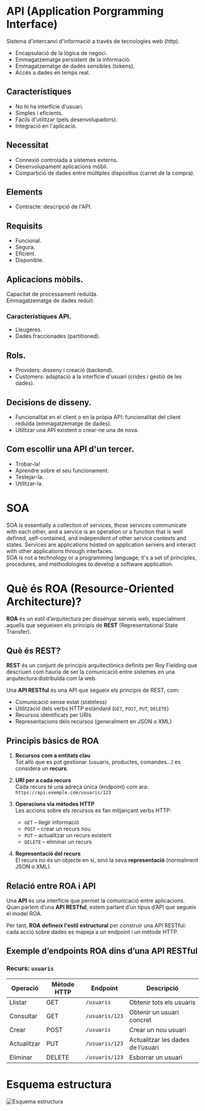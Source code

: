 # API (Application Porgramming Interface)    
Sistema d'intercanvi d'informació a través de tecnologies web (http).  
- Encapsulació de la lògica de negoci.  
- Emmagatzematge persistent de la informació.
- Emmagatzematge de dades sensibles (tokens).
- Accés a dades en temps real.  
## Característiques  
- No hi ha interfície d'usuari.  
- Simples i eficients.
- Fàcils d'utilitzar (pels desenvolupadors).
- Integració en l'aplicació.  
## Necessitat  
- Connexió controlada a sistemes externs.  
- Desenvolupament aplicacions mòbil.  
- Compartició de dades entre múltiples dispositius (carret de la compra).  
## Elements  
- Contracte: descripció de l'API.
## Requisits  
- Funcional.  
- Segura.  
- Eficient.
- Disponible.  
## Aplicacions mòbils.  
Capacitat de processament reduïda.  
Emmagatzematge de dades reduït.  
### Característiques API.   
- Lleugeres.
- Dades fraccionades (partitioned).  
## Rols.
- Providers: disseny i creació (backend).  
- Customers: adaptació a la interfície d'usuari (crides i gestió de les dades).
## Decisions de disseny.  
- Funcionalitat en el client o en la pròpia API: funcionalitat del client reduïda (emmagatzematge de dades).
- Utilitzar una API existent o crear-ne una de nova.  
## Com escollir una API d'un tercer.  
- Trobar-la!  
- Aprendre sobre el seu funcionament.
- Testejar-la.
- Utilitzar-la.
# SOA
SOA is essentially a collection of services, those services communicate with each other, and a service is an operation or a function that is well defined, self-contained, and independent of other service contexts and states. Services are applications hosted on application servers and interact with other applications through interfaces.  
SOA is not a technology or a programming language; it's a set of principles, procedures, and methodologies to develop a software application.  

# Què és ROA (Resource-Oriented Architecture)?

**ROA** és un estil d’arquitectura per dissenyar serveis web, especialment aquells que segueixen els principis de **REST** (Representational State Transfer).

## Què és REST?

**REST** és un conjunt de principis arquitectònics definits per Roy Fielding que descriuen com hauria de ser la comunicació entre sistemes en una arquitectura distribuïda com la web.

Una **API RESTful** és una API que segueix els principis de REST, com:

- Comunicació sense estat (stateless)
- Utilització dels verbs HTTP estàndard (`GET`, `POST`, `PUT`, `DELETE`)
- Recursos identificats per URIs
- Representacions dels recursos (generalment en JSON o XML)

## Principis bàsics de ROA

1. **Recursos com a entitats clau**  
   Tot allò que es pot gestionar (usuaris, productes, comandes...) es considera un **recurs**.

2. **URI per a cada recurs**  
   Cada recurs té una adreça única (endpoint) com ara:  
   `https://api.exemple.com/usuaris/123`

3. **Operacions via mètodes HTTP**  
   Les accions sobre els recursos es fan mitjançant verbs HTTP:
   - `GET` – llegir informació
   - `POST` – crear un recurs nou
   - `PUT` – actualitzar un recurs existent
   - `DELETE` – eliminar un recurs

4. **Representació del recurs**  
   El recurs no és un objecte en si, sinó la seva **representació** (normalment JSON o XML).

## Relació entre ROA i API

Una **API** és una interfície que permet la comunicació entre aplicacions. Quan parlem d’una **API RESTful**, estem parlant d’un tipus d’API que segueix el model ROA.

Per tant, **ROA defineix l'estil estructural** per construir una API RESTful: cada acció sobre dades es mapeja a un endpoint i un mètode HTTP.

## Exemple d’endpoints ROA dins d’una API RESTful

### Recurs: `usuaris`

| Operació       | Mètode HTTP | Endpoint                  | Descripció                           |
|----------------|-------------|---------------------------|---------------------------------------|
| Llistar        | GET         | `/usuaris`                | Obtenir tots els usuaris             |
| Consultar      | GET         | `/usuaris/123`            | Obtenir un usuari concret            |
| Crear          | POST        | `/usuaris`                | Crear un nou usuari                  |
| Actualitzar    | PUT         | `/usuaris/123`            | Actualitzar les dades de l’usuari    |
| Eliminar       | DELETE      | `/usuaris/123`            | Esborrar un usuari                   |


# Esquema estructura
![Esquema estructura](https://github.com/user-attachments/assets/7b66e275-fc7e-475f-88b8-40456b5a9397)
